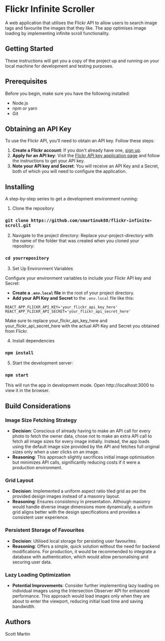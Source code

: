 # Flickr Infinite Scroller

A web application that utilises the Flickr API to allow users to search image tags and favourite the images that they like. The app optimises image loading by implementing infinite scroll functionality.

## Getting Started

These instructions will get you a copy of the project up and running on your local machine for development and testing purposes.

## Prerequisites

Before you begin, make sure you have the following installed:

- Node.js
- npm or yarn
- Git

## Obtaining an API Key

To use the Flickr API, you'll need to obtain an API key. Follow these steps:

1. **Create a Flickr account**: If you don't already have one, [sign up](https://identity.flickr.com/sign-up).
2. **Apply for an API key**: Visit the [Flickr API key application page](https://www.flickr.com/services/apps/create/apply/) and follow the instructions to get your API key.
3. **Note your API key and Secret**: You will receive an API Key and a Secret, both of which you will need to configure the application.

## Installing

A step-by-step series to get a development environment running:

1. Clone the repository

### `git clone https://github.com/smartinuk88/flickr-infinite-scroll.git`

2. Navigate to the project directory:
   Replace your-project-directory with the name of the folder that was created when you cloned your repository:

### `cd yourrepository`

3. Set Up Environment Variables

Configure your environment variables to include your Flickr API key and Secret:

- **Create a `.env.local` file** in the root of your project directory.
- **Add your API Key and Secret** to the `.env.local` file like this:

```plaintext
REACT_APP_FLICKR_API_KEY='your_flickr_api_key_here'
REACT_APP_FLICKR_API_SECRET='your_flickr_api_secret_here'
```

Make sure to replace your_flickr_api_key_here and your_flickr_api_secret_here with the actual API Key and Secret you obtained from Flickr.

4. Install dependencies

### `npm install`

5. Start the development server:

### `npm start`

This will run the app in development mode. Open http://localhost:3000 to view it in the browser.

## Build Considerations

### Image Size Fetching Strategy

- **Decision**: Conscious of already having to make an API call for every photo to fetch the owner data, chose not to make an extra API call to fetch all image sizes for every image initially. Instead, the app loads using the default image size provided by the API and fetches full original sizes only when a user clicks on an image.
- **Reasoning**: This approach slightly sacrifices initial image optimisation but minimizes API calls, significantly reducing costs if it were a production environment.

### Grid Layout

- **Decision**: Implemented a uniform aspect ratio tiled grid as per the provided design images instead of a masonry layout.
- **Reasoning**: Ensures consistency in presentation. Although masonry would handle diverse image dimensions more dynamically, a uniform grid aligns better with the design specifications and provides a consistent user experience.

### Persistent Storage of Favourites

- **Decision**: Utilised local storage for persisting user favourites.
- **Reasoning**: Offers a simple, quick solution without the need for backend modifications. For production, it would be recommended to integrate a database with authentication, which would allow personalising and securing user data.

### Lazy Loading Optimization

- **Potential Improvements**: Consider further implementing lazy loading on individual images using the Intersection Observer API for enhanced performance. This approach would load images only when they are about to enter the viewport, reducing initial load time and saving bandwidth.

## Authors

Scott Martin

```

```
